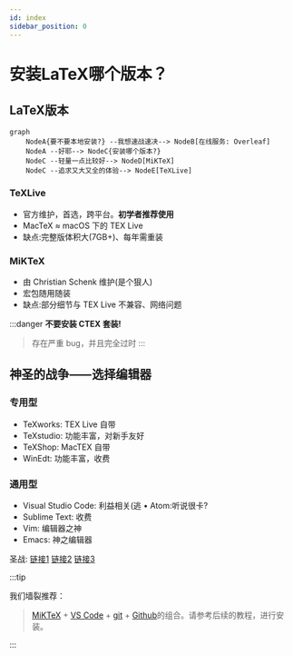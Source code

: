 ```yaml
---
id: index
sidebar_position: 0
---
```


# 安装LaTeX哪个版本？

## LaTeX版本

```mermaid
graph
    NodeA{要不要本地安装?} --我想速战速决--> NodeB[在线服务: Overleaf]
    NodeA --好耶--> NodeC{安装哪个版本?}
    NodeC --轻量一点比较好--> NodeD[MiKTeX]
    NodeC --追求又大又全的体验--> NodeE[TeXLive]
```

### TeXLive
* 官方维护，首选，跨平台。**初学者推荐使用**
* MacTeX ≈ macOS 下的 TEX Live
* 缺点:完整版体积大(7GB+)、每年需重装

### MiKTeX
* 由 Christian Schenk 维护(是个狠人)
* 宏包随用随装
* 缺点:部分细节与 TEX Live 不兼容、网络问题

:::danger
**不要安装 CTEX 套装!**
>存在严重 bug，并且完全过时
:::


## 神圣的战争⸺选择编辑器

### 专用型
* TeXworks: TEX Live 自带 <icon icon="fa-brands fa-windows" size="lg" /> <icon icon="fa-brands fa-apple" size="lg" /> <icon icon="fa-brands fa-linux" size="lg" /> 
* TeXstudio: 功能丰富，对新手友好 <icon icon="fa-brands fa-windows" size="lg" /> <icon icon="fa-brands fa-apple" size="lg" /> <icon icon="fa-brands fa-linux" size="lg" /> 
* TeXShop: MacTEX 自带 <icon icon="fa-brands fa-apple" size="lg" />
* WinEdt: 功能丰富，收费 <icon icon="fa-brands fa-windows" size="lg" />

### 通用型

* Visual Studio Code: 利益相关(逃 • Atom:听说很卡?
* Sublime Text: 收费
* Vim: 编辑器之神
* Emacs: 神之编辑器

圣战: [链接1](https://tex.stackexchange.com/questions/339/latex-editors-ides)
[链接2](https://en.wikipedia.org/wiki/Comparison_of_TeX_editors)
[链接3](https://www.zhihu.com/question/19954023)


:::tip

我们墙裂推荐：
> [MiKTeX](https://miktex.org/) + [VS Code](https://code.visualstudio.com/) + [git](https://git-scm.com/) + [Github](https://github.com/)的组合。请参考后续的教程，进行安装。

::: 



